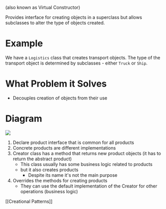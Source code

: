 (also known as Virtual Constructor)

Provides interface for creating objects in a superclass but allows subclasses to alter the type of objects created.

# Example
We have a `Logistics` class that creates transport objects. The type of the transport object is determined by subclasses - either `Truck` or `Ship`.

# What Problem it Solves
- Decouples creation of objects from their use

# Diagram
![](https://i.imgur.com/W3bv38T.png)
1. Declare product interface that is common for all products
2. Concrete products are different implementations
3. Creator class has a method that returns new product objects (it has to return the abstract product)
	 - This class usually has some business logic related to products
	 - but it also creates products
		- Despite its name it's not the main purpose
4. Overrides the methods for creating products
	- They can use the default implementation of the Creator for other operations (business logic) 

[[Creational Patterns]]